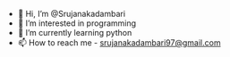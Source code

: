 - 👋 Hi, I’m @Srujanakadambari
- 👀 I’m interested in programming
- 🌱 I’m currently learning python
- 📫 How to reach me - srujanakadambari97@gmail.com

<!---
Srujanakadambari/Srujanakadambari is a ✨ special ✨ repository because its `README.md` (this file) appears on your GitHub profile.
You can click the Preview link to take a look at your changes.
--->
